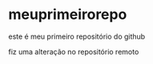 # meuprimeirorepo
este é meu primeiro repositório do github 

fiz uma alteração no repositório remoto

